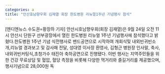 ```yaml
---
categories: a
title: "안산호남향우회 김재열 회장 한도병원 리뉴얼1주년 기념행사 참석"
---
```

[엔디엔뉴스 수도권=황장하 기자] 안산시호남향우회(회장 김재열)은 9월 24일 오전 11시 안산시 단원구 선부광장에서 열린 한도병원 리뉴얼 1주년 기념행사에 참석했다고 밝혔다.한도병원 1주년 기념 식전행사로 밴드공연으로 시작하여 개회식및 내외빈귀빈소개,리뉴얼 경과보고 및 감사패 전달, 성대영 이사장 환영사, 김형근 병원장 인사말, 축사, 내외귀빈커팅식,초청가수 태진아 축하공연으로 진행됐다. 이번 행사는 지역주민들을 위한 건강 무료상담 및 혈압, 혈당 측정을 비롯해 다양한 먹거리와 즐길거리를 제공했으며, 행사기념으로 28,000원 독